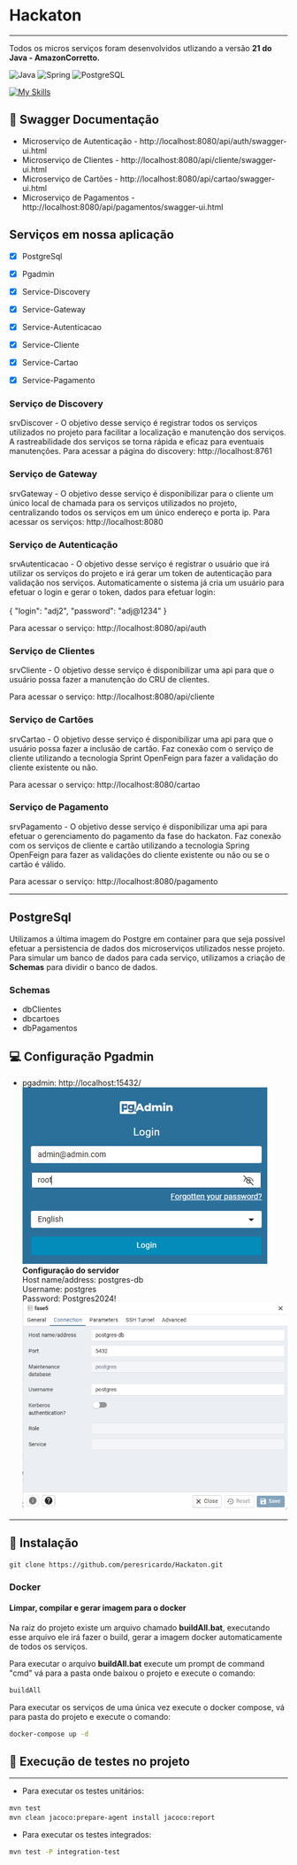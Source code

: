 # Hackaton

<hr>
Todos os micros serviços foram desenvolvidos utlizando a versão <b>21 do Java - AmazonCorretto.</b>

![Java](https://img.shields.io/badge/java-%23ED8B00.svg?style=for-the-badge&logo=openjdk&logoColor=white)
![Spring](https://img.shields.io/badge/spring-%236DB33F.svg?style=for-the-badge&logo=spring&logoColor=white)
![PostgreSQL](https://img.shields.io/badge/PostgreSQL-blue?style=for-the-badge&logo=postgresql&logoColor=white)

[![My Skills](https://skillicons.dev/icons?i=docker,&perline=3)](https://skillicons.dev)


## 📑 Swagger Documentação
- Microserviço de Autenticação - http://localhost:8080/api/auth/swagger-ui.html
- Microserviço de Clientes - http://localhost:8080/api/cliente/swagger-ui.html
- Microserviço de Cartões - http://localhost:8080/api/cartao/swagger-ui.html
- Microserviço de Pagamentos - http://localhost:8080/api/pagamentos/swagger-ui.html


## Serviços em nossa aplicação
- [x] PostgreSql
- [x] Pgadmin
- [x] Service-Discovery
- [x] Service-Gateway
- [x] Service-Autenticacao
- [x] Service-Cliente
- [x] Service-Cartao
- [x] Service-Pagamento


### Serviço de Discovery
srvDiscover - O objetivo desse serviço é registrar todos os serviços utilizados no projeto para facilitar a localização e manutenção dos serviços. A rastreabilidade dos serviços se torna rápida e eficaz para eventuais manutenções.
Para acessar a página do discovery: http://localhost:8761

### Serviço de Gateway
srvGateway - O objetivo desse serviço é disponibilizar para o cliente um único local de chamada para os serviços utilizados no projeto, centralizando todos os serviços em um único endereço e porta ip.
Para acessar os serviços: http://localhost:8080

### Serviço de Autenticação
srvAutenticacao - O objetivo desse serviço é registrar o usuário que irá utilizar os serviços do projeto e irá gerar um token de autenticação para validação nos serviços.
Automaticamente o sistema já cria um usuário para efetuar o login e gerar o token, dados para efetuar login:<br><br>
{
"login": "adj2",
"password": "adj@1234"
}

Para acessar o serviço:
http://localhost:8080/api/auth


### Serviço de Clientes
srvCliente - O objetivo desse serviço é disponibilizar uma api para que o usuário possa fazer a manutenção do CRU de clientes.

Para acessar o serviço:
http://localhost:8080/api/cliente

### Serviço de Cartões
srvCartao - O objetivo desse serviço é disponibilizar uma api para que o usuário possa fazer a inclusão de cartão. Faz conexão com o serviço de cliente utilizando a tecnologia Sprint OpenFeign para fazer a validação do cliente existente ou não.

Para acessar o serviço:
http://localhost:8080/cartao

### Serviço de Pagamento
srvPagamento - O objetivo desse serviço é disponibilizar uma api para efetuar o gerenciamento do pagamento da fase do hackaton. Faz conexão com os serviços de cliente e cartão utilizando a tecnologia Spring OpenFeign para fazer as validações do cliente existente ou não ou se o cartão é válido.

Para acessar o serviço:
http://localhost:8080/pagamento

<hr>

## PostgreSql
Utilizamos a última imagem do Postgre em container para que seja possível efetuar a persistencia de dados dos microserviços utilizados nesse projeto.<br>
Para simular um banco de dados para cada serviço, utilizamos a criação de <strong>Schemas</strong> para dividir o banco de dados.<br>
### Schemas
- dbClientes
- dbcartoes
- dbPagamentos

## 💻 Configuração Pgadmin
- pgadmin: http://localhost:15432/<br>
  ![img_1.png](img_1.png)
  <br><strong>Configuração do servidor</strong>
  <br>Host name/address: postgres-db
  <br>Username: postgres
  <br>Password: Postgres2024!
  ![img.png](img.png)

<hr>

## 🔧 Instalação

```shell
git clone https://github.com/peresricardo/Hackaton.git
```
### Docker

#### Limpar, compilar e gerar imagem para o docker

Na raiz do projeto existe um arquivo chamado <strong>buildAll.bat</strong>, executando esse arquivo ele irá
fazer o build, gerar a imagem docker automaticamente de todos os serviços.

Para executar o arquivo <strong>buildAll.bat</strong> execute um prompt de command "cmd"
vá para a pasta onde baixou o projeto e execute o comando:
```sh
buildAll
```

Para executar os serviços de uma única vez execute o docker compose,
vá para pasta do projeto e execute o comando:
```sh
docker-compose up -d
```


## 🧪 Execução de testes no projeto
<hr>

- Para executar os testes unitários:

```sh
mvn test
mvn clean jacoco:prepare-agent install jacoco:report
```
- Para executar os testes integrados:
```sh
mvn test -P integration-test
```